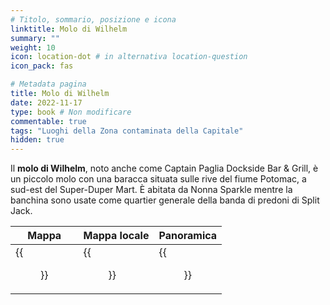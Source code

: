 ```yaml
---
# Titolo, sommario, posizione e icona
linktitle: Molo di Wilhelm
summary: ""
weight: 10
icon: location-dot # in alternativa location-question
icon_pack: fas

# Metadata pagina
title: Molo di Wilhelm
date: 2022-11-17
type: book # Non modificare
commentable: true
tags: "Luoghi della Zona contaminata della Capitale"
hidden: true
---
```



<div class="fo3">

Il **molo di Wilhelm**, noto anche come Captain Paglia Dockside Bar & Grill, è un piccolo molo con una baracca situata sulle rive del fiume Potomac, a sud-est del Super-Duper Mart. È abitata da Nonna Sparkle mentre la banchina sono usate come quartier generale della banda di predoni di Split Jack.

| Mappa                                      | Mappa locale                                      | Panoramica                             |
| ------------------------------------------ | ------------------------------------------------- | -------------------------------------- |
| {{<figure src="fo3/Wilhelms_Wharf_loc.webp">}} | {{<figure src="fo3/Wilhelm's_Wharf_Local_Map.webp">}} | {{<figure src="fo3/Wilhelms_Wharf.webp">}} |

</div>

